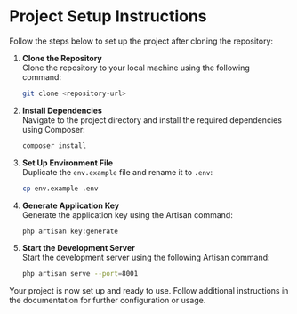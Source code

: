 # Project Setup Instructions

Follow the steps below to set up the project after cloning the repository:

1. **Clone the Repository**  
    Clone the repository to your local machine using the following command:
    ```bash
    git clone <repository-url>
    ```

2. **Install Dependencies**  
    Navigate to the project directory and install the required dependencies using Composer:
    ```bash
    composer install
    ```

3. **Set Up Environment File**  
    Duplicate the `env.example` file and rename it to `.env`:
    ```bash
    cp env.example .env
    ```

4. **Generate Application Key**  
    Generate the application key using the Artisan command:
    ```bash
    php artisan key:generate
    ```

5. **Start the Development Server**  
    Start the development server using the following Artisan command:
    ```bash
    php artisan serve --port=8001
    ```

Your project is now set up and ready to use. Follow additional instructions in the documentation for further configuration or usage.
